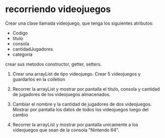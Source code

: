 # recorriendo videojuegos

Crear una clase llamada videojuego, que tenga los siguientes atributos:
* Codigo
* titulo
* consola
* cantidadJugadores
* categoria

crear sus metodos constructor, getter, setters.

1. Crear una arrayList de tipo videojuego. Crear 5 videojuegos y guardarlos en la colletion

2. Recorrer la arrayList y mostrar por pantalla el titulo, consola  y cantidad de jugadores de los videojuegos almacenados.

3. Cambiar el nombre y la cantidad de jugadores de dos videojuegos. Mostrar por pantalla los datos de todos los videojuegos luego del cambio

4. Recorrer la arrayList y mostrar por pantalla unicamente a los videojuegos que sean de la consola "Nintendo 64".



